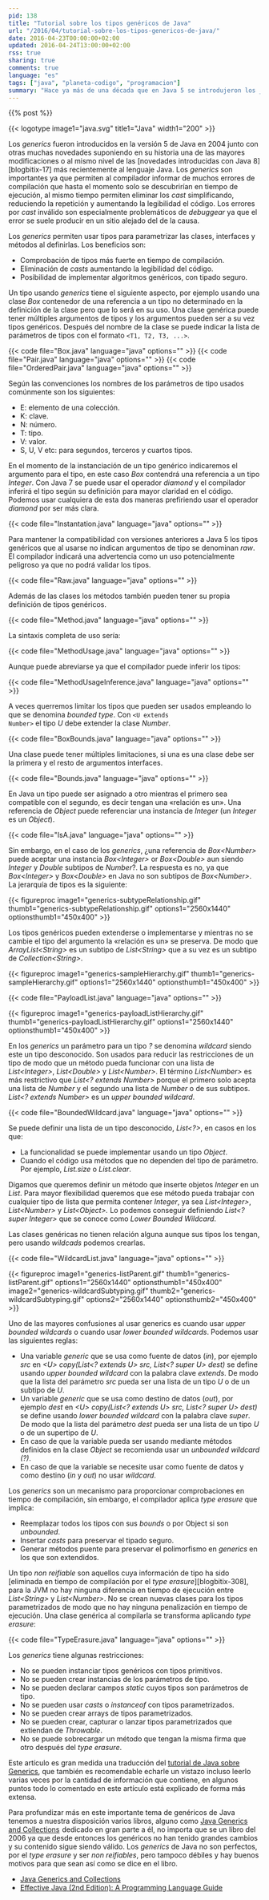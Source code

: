 ```yaml
---
pid: 138
title: "Tutorial sobre los tipos genéricos de Java"
url: "/2016/04/tutorial-sobre-los-tipos-genericos-de-java/"
date: 2016-04-23T00:00:00+02:00
updated: 2016-04-24T13:00:00+02:00
rss: true
sharing: true
comments: true
language: "es"
tags: ["java", "planeta-codigo", "programacion"]
summary: "Hace ya más de una década que en Java 5 se introdujeron los _generics_ para dotar al lenguaje de una mejor comprobación de tipos en tiempo de compilación y al mismo tiempo eliminar los _cast_ que hasta entonces eran necesarios al usar las colecciones. Dada la lentitud de adopción que suele haber en la plataforma Java en los grandes entornos empresariales puede que aún no los hayamos usado extensamente o tengamos alguna duda en su uso. Hay unos cuantos conceptos sobre los _generics_ que son convenientes conocer."
---
```


{{% post %}}

{{< logotype image1="java.svg" title1="Java" width1="200" >}}

Los _generics_ fueron introducidos en la versión 5 de Java en 2004 junto con otras muchas novedades suponiendo en su historia una de las mayores modificaciones o al mismo nivel de las [novedades introducidas con Java 8][blogbitix-17] más recientemente al lenguaje Java. Los _generics_ son importantes ya que permiten al compilador informar de muchos errores de compilación que hasta el momento solo se descubrirían en tiempo de ejecución, al mismo tiempo permiten eliminar los _cast_ simplificando, reduciendo la repetición y aumentando la legibilidad el código. Los errores por _cast_ inválido son especialmente problemáticos de _debuggear_ ya que el error se suele producir en un sitio alejado del de la causa.

Los _generics_ permiten usar tipos para parametrizar las clases, interfaces y métodos al definirlas. Los beneficios son:

* Comprobación de tipos más fuerte en tiempo de compilación.
* Eliminación de _casts_ aumentando la legibilidad del código.
* Posibilidad de implementar algoritmos genéricos, con tipado seguro.

Un tipo usando _generics_ tiene el siguiente aspecto, por ejemplo usando una clase _Box_ contenedor de una referencia a un tipo no determinado en la definición de la clase pero que lo será en su uso. Una clase genérica puede tener múltiples argumentos de tipos y los argumentos pueden ser a su vez tipos genéricos. Después del nombre de la clase se puede indicar la lista de parámetros de tipos con el formato <code>\<T1, T2, T3, ...\></code>.

{{< code file="Box.java" language="java" options="" >}}
{{< code file="Pair.java" language="java" options="" >}}
{{< code file="OrderedPair.java" language="java" options="" >}}

Según las convenciones los nombres de los parámetros de tipo usados comúnmente son los siguientes:

* E: elemento de una colección.
* K: clave.
* N: número.
* T: tipo.
* V: valor.
* S, U, V etc: para segundos, terceros y cuartos tipos.

En el momento de la instanciación de un tipo genérico indicaremos el argumento para el tipo, en este caso _Box_ contendrá una referencia a un tipo _Integer_. Con Java 7 se puede usar el operador _diamond_ y el compilador inferirá el tipo según su definición para mayor claridad en el código. Podemos usar cualquiera de esta dos maneras prefiriendo usar el operador _diamond_ por ser más clara.

{{< code file="Instantation.java" language="java" options="" >}}

Para mantener la compatibilidad con versiones anteriores a Java 5 los tipos genéricos que al usarse no indican argumentos de tipo se denominan _raw_. El compilador indicará una advertencia como un uso potencialmente peligroso ya que no podrá validar los tipos.

{{< code file="Raw.java" language="java" options="" >}}

Además de las clases los métodos también pueden tener su propia definición de tipos genéricos.

{{< code file="Method.java" language="java" options="" >}}

La sintaxis completa de uso sería:

{{< code file="MethodUsage.java" language="java" options="" >}}

Aunque puede abreviarse ya que el compilador puede inferir los tipos:

{{< code file="MethodUsageInference.java" language="java" options="" >}}

A veces querremos limitar los tipos que pueden ser usados empleando lo que se denomina _bounded type_. Con <code>\<U extends Number\></code> el tipo _U_ debe extender la clase _Number_.

{{< code file="BoxBounds.java" language="java" options="" >}}

Una clase puede tener múltiples limitaciones, si una es una clase debe ser la primera y el resto de argumentos interfaces.

{{< code file="Bounds.java" language="java" options="" >}}

En Java un tipo puede ser asignado a otro mientras el primero sea compatible con el segundo, es decir tengan una «relación es un». Una referencia de _Object_ puede referenciar una instancia de _Integer_ (un _Integer_ es un _Object_).

{{< code file="IsA.java" language="java" options="" >}}

Sin embargo, en el caso de los _generics_, ¿una referencia de _Box\<Number\>_ puede aceptar una instancia _Box\<Integer\>_ or _Box\<Double\>_ aun siendo _Integer_ y _Double_ subtipos de _Number_?. La respuesta es no, ya que _Box\<Integer\>_ y _Box\<Double\>_ en Java no son subtipos de _Box\<Number\>_. La jerarquía de tipos es la siguiente:

{{< figureproc
    image1="generics-subtypeRelationship.gif" thumb1="generics-subtypeRelationship.gif" options1="2560x1440" optionsthumb1="450x400" >}}

Los tipos genéricos pueden extenderse o implementarse y mientras no se cambie el tipo del argumento la «relación es un» se preserva. De modo que _ArrayList\<String\>_ es un subtipo de _List\<String\>_ que a su vez es un subtipo de _Collection\<String\>_.

{{< figureproc
    image1="generics-sampleHierarchy.gif" thumb1="generics-sampleHierarchy.gif" options1="2560x1440" optionsthumb1="450x400" >}}

{{< code file="PayloadList.java" language="java" options="" >}}

{{< figureproc
    image1="generics-payloadListHierarchy.gif" thumb1="generics-payloadListHierarchy.gif" options1="2560x1440" optionsthumb1="450x400" >}}

En los _generics_ un parámetro para un tipo _?_ se denomina _wildcard_ siendo este un tipo desconocido. Son usados para reducir las restricciones de un tipo de modo que un método pueda funcionar con una lista de _List\<Integer\>_, _List\<Double\>_ y _List\<Number\>_. El término _List\<Number\>_ es más restrictivo que _List\<? extends Number\>_ porque el primero solo acepta una lista de _Number_ y el segundo una lista de _Number_ o de sus subtipos. _List\<? extends Number\>_ es un _upper bounded wildcard_.

{{< code file="BoundedWildcard.java" language="java" options="" >}}

Se puede definir una lista de un tipo desconocido, _List\<?\>_, en casos en los que:

* La funcionalidad se puede implementar usando un tipo _Object_.
* Cuando el código usa métodos que no dependen del tipo de parámetro. Por ejemplo, _List.size_ o _List.clear_.

Digamos que queremos definir un método que inserte objetos _Integer_ en un _List_. Para mayor flexibilidad queremos que ese método pueda trabajar con cualquier tipo de lista que permita contener _Integer_, ya sea _List\<Integer\>_, _List\<Number\>_ y _List\<Object\>._ Lo podemos conseguir definiendo _List\<? super Integer\>_ que se conoce como _Lower Bounded Wildcard_.

Las clases genéricas no tienen relación alguna aunque sus tipos los tengan, pero usando _wildcads_ podemos crearlas.

{{< code file="WildcardList.java" language="java" options="" >}}

{{< figureproc
    image1="generics-listParent.gif" thumb1="generics-listParent.gif" options1="2560x1440" optionsthumb1="450x400"
    image2="generics-wildcardSubtyping.gif" thumb2="generics-wildcardSubtyping.gif" options2="2560x1440" optionsthumb2="450x400" >}}

Uno de las mayores confusiones al usar generics es cuando usar _upper bounded wildcards_ o cuando usar _lower bounded wildcards_. Podemos usar las siguientes reglas:

* Una variable _generic_ que se usa como fuente de datos (_in_), por ejemplo _src_ en _\<U\> copy(List\<? extends U\> src, List\<? super U\> dest)_ se define usando _upper bounded wildcard_ con la palabra clave _extends_. De modo que la lista del parámetro _src_ pueda ser una lista de un tipo _U_ o de un subtipo de _U_.
* Un variable _generic_ que se usa como destino de datos (_out_), por ejemplo _dest_ en _\<U\> copy(List\<? extends U\> src, List\<? super U\> dest)_ se define usando _lower bounded wildcard_ con la palabra clave _super_. De modo que la lista del parámetro _dest_ pueda ser una lista de un tipo _U_ o de un supertipo de _U_.
* En caso de que la variable pueda ser usando mediante métodos definidos en la clase _Object_ se recomienda usar un _unbounded wildcard (?)_.
* En caso de que la variable se necesite usar como fuente de datos y como destino (_in_ y _out_) no usar _wildcard_.

Los _generics_ son un mecanismo para proporcionar comprobaciones en tiempo de compilación, sin embargo, el compilador aplica _type erasure_ que implica:

* Reemplazar todos los tipos con sus _bounds_ o por Object si son _unbounded_.
* Insertar _casts_ para preservar el tipado seguro.
* Generar métodos puente para preservar el polimorfismo en _generics_ en los que son extendidos.

Un tipo _non reifiable_ son aquellos cuya información de tipo ha sido [eliminada en tiempo de compilación por el _type erasure_][blogbitix-308], para la JVM no hay ninguna diferencia en tiempo de ejecución entre _List\<String\>_ y _List\<Number\>_. No se crean nuevas clases para los tipos parametrizados de modo que no hay ninguna penalización en tiempo de ejecución. Una clase genérica al compilarla se transforma aplicando _type erasure_:

{{< code file="TypeErasure.java" language="java" options="" >}}

Los _generics_ tiene algunas restricciones:

* No se pueden instanciar tipos genéricos con tipos primitivos.
* No se pueden crear instancias de los parámetros de tipo.
* No se pueden declarar campos _static_ cuyos tipos son parámetros de tipo.
* No se pueden usar _casts_ o _instanceof_ con tipos parametrizados.
* No se pueden crear arrays de tipos parametrizados.
* No se pueden crear, capturar o lanzar tipos parametrizados que extiendan de _Throwable_.
* No se puede sobrecargar un método que tengan la misma firma que otro después del _type erasure_.

Este artículo es gran medida una traducción del [tutorial de Java sobre Generics](https://docs.oracle.com/javase/tutorial/java/generics/index.html), que también es recomendable echarle un vistazo incluso leerlo varias veces por la cantidad de información que contiene, en algunos puntos todo lo comentado en este artículo está explicado de forma más extensa.

Para profundizar más en este importante tema de genéricos de Java tenemos a nuestra disposición varios libros, alguno como  <a rel="nofollow" href="https://www.amazon.es/gp/product/0596527756/ref=as_li_ss_tl?ie=UTF8&camp=3626&creative=24822&creativeASIN=0596527756&linkCode=as2&tag=blobit-21">Java Generics and Collections</a><img src="https://ir-es.amazon-adsystem.com/e/ir?t=blobit-21&l=as2&o=30&a=0596527756" width="1" height="1" border="0" alt="" style="border:none !important; margin:0px !important;" /> dedicado en gran parte a él, no importa que se un libro del 2006 ya que desde entonces los genéricos no han tenido grandes cambios y su contenido sigue siendo válido. Los _generics_ de Java no son perfectos, por el _type erasure_ y ser _non reifiables_, pero tampoco débiles y hay buenos motivos para que sean así como se dice en el libro.

* <a rel="nofollow" href="https://www.amazon.es/gp/product/0596527756/ref=as_li_ss_tl?ie=UTF8&camp=3626&creative=24822&creativeASIN=0596527756&linkCode=as2&tag=blobit-21">Java Generics and Collections</a><img src="https://ir-es.amazon-adsystem.com/e/ir?t=blobit-21&l=as2&o=30&a=0596527756" width="1" height="1" border="0" alt="" style="border:none !important; margin:0px !important;" />
* <a rel="nofollow" href="https://www.amazon.es/gp/product/0321356683/ref=as_li_ss_tl?ie=UTF8&camp=3626&creative=24822&creativeASIN=0321356683&linkCode=as2&tag=blobit-21">Effective Java (2nd Edition): A Programming Language Guide</a><img src="https://ir-es.amazon-adsystem.com/e/ir?t=blobit-21&l=as2&o=30&a=0321356683" width="1" height="1" border="0" alt="" style="border:none !important; margin:0px !important;" />

<div class="media-amazon">
    <iframe data-src="https://rcm-eu.amazon-adsystem.com/e/cm?lt1=_blank&bc1=000000&IS2=1&bg1=FFFFFF&fc1=000000&lc1=0000FF&t=blobit-21&o=30&p=8&l=as4&m=amazon&f=ifr&ref=ss_til&asins=0596527756&internal=1" style="width:120px;height:240px;" scrolling="no" marginwidth="0" marginheight="0" frameborder="0" class="lozad"></iframe>
    <iframe data-src="https://rcm-eu.amazon-adsystem.com/e/cm?lt1=_blank&bc1=000000&IS2=1&bg1=FFFFFF&fc1=000000&lc1=0000FF&t=blobit-21&o=30&p=8&l=as4&m=amazon&f=ifr&ref=ss_til&asins=0321356683&internal=1" style="width:120px;height:240px;" scrolling="no" marginwidth="0" marginheight="0" frameborder="0" class="lozad"></iframe>
</div>

A pesar de los _generics_ y el compilador es posible poner en un _String_ en un _HashSet\<Integer\>_ usando el tipo _raw_ de _HashSet_, cosa que se denomina [Heap Pollution][blogbitix-141] y que provoca exepciones [ClassCastException](https://docs.oracle.com/javase/8/docs/api/java/lang/ClassCastException.html) en tiempo de ejecución. Usando colecciones envueltas por los métodos [Collections.checkedSet](https://docs.oracle.com/javase/8/docs/api/java/util/Collections.html#checkedSet-java.util.Set-java.lang.Class-), [checkedList](https://docs.oracle.com/javase/8/docs/api/java/util/Collections.html#checkedList-java.util.List-java.lang.Class-) y [checkedMap](https://docs.oracle.com/javase/8/docs/api/java/util/Collections.html#checkedMap-java.util.Map-java.lang.Class-java.lang.Class-) evitaremos el _Heap Pollution_ produciendo una excepción no en el momento de extraer el objeto de la colección sino en el momento de insertarlo.

{{< code file="HeapPollution.java" language="java" options="" >}}

En resumen, los genéricos en Java son un añadido muy útil al lenguaje.

{{< reference >}}
* [Novedades y nuevas características de Java 8][blogbitix-17]
* [Introducción y nuevas características de Java EE 7][blogbitix-131]
* [10 razones para seguir usando Java][blogbitix-81]
* [Qué es el concepto de Heap Pollution en Java][blogbitix-141]
* [Java Tutorials: Lesson: Generics](https://docs.oracle.com/javase/tutorial/java/generics/index.html)
* [Java 1.5 Generics Tutorial](http://javarevisited.blogspot.com.es/2011/09/generics-java-example-tutorial.html)
{{< /reference >}}

{{% /post %}}
